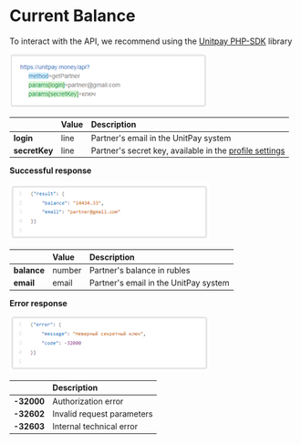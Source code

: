 # Current Balance



To interact with the API, we recommend using the [Unitpay PHP-SDK](https://github.com/unitpay/php-sdk) library

![](../.gitbook/assets/image%20%2868%29.png)

|  | **Value** | **Description** |
| :--- | :--- | :--- |
| **login** | line | Partner's email in the UnitPay system |
| **secretKey** | line | Partner's secret key, available in the [profile settings](https://unitpay.money/partner/profile/edit) |

**Successful response**

![](../.gitbook/assets/image%20%2831%29.png)

|  | **Value** | **Description** |
| :--- | :--- | :--- |
| **balance** | number | Partner's balance in rubles |
| **email** | email | Partner's email in the UnitPay system |

**Error response**

![](../.gitbook/assets/image%20%2819%29.png)

|  | **Description** |
| :--- | :--- |
| **-32000** | Authorization error |
| **-32602** | Invalid request parameters |
| **-32603** | Internal technical error |

